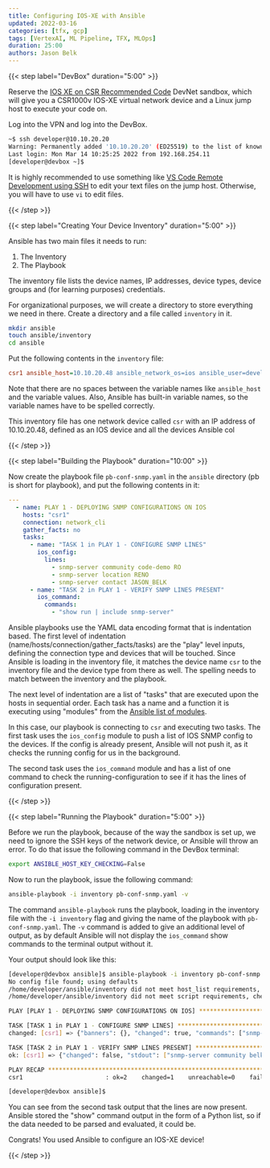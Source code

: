 ```yaml
---
title: Configuring IOS-XE with Ansible
updated: 2022-03-16
categories: [tfx, gcp]
tags: [VertexAI, ML Pipeline, TFX, MLOps]
duration: 25:00
authors: Jason Belk
---
```


{{< step label="DevBox" duration="5:00" >}}

Reserve the [IOS XE on CSR Recommended Code](https://devnetsandbox.cisco.com/RM/Diagram/Index/05097c44-b162-4ea5-a1df-a449b4bd81c8) DevNet sandbox, which will give you a CSR1000v IOS-XE virtual network device and a Linux jump host to execute your code on.

Log into the VPN and log into the DevBox.

```bash
~$ ssh developer@10.10.20.20
Warning: Permanently added '10.10.20.20' (ED25519) to the list of known hosts.
Last login: Mon Mar 14 10:25:25 2022 from 192.168.254.11
[developer@devbox ~]$
```

It is highly recommended to use something like [VS Code Remote Development using SSH](https://code.visualstudio.com/docs/remote/ssh) to edit your text files on the jump host. Otherwise, you will have to use `vi` to edit files. 

{{< /step >}}

{{< step label="Creating Your Device Inventory" duration="5:00" >}}

Ansible has two main files it needs to run:

1. The Inventory
2. The Playbook

The inventory file lists the device names, IP addresses, device types, device groups and (for learning purposes) credentials.

For organizational purposes, we will create a directory to store everything we need in there. Create a directory and a file called `inventory` in it.

```bash
mkdir ansible
touch ansible/inventory
cd ansible
```

Put the following contents in the `inventory` file:


```ini
csr1 ansible_host=10.10.20.48 ansible_network_os=ios ansible_user=developer ansible_ssh_pass=C1sco12345 ansible_connection=network_cli
```

Note that there are no spaces between the variable names like `ansible_host` and the variable values. Also, Ansible has built-in variable names, so the variable names have to be spelled correctly. 

This inventory file has one network device called `csr` with an IP address of 10.10.20.48, defined as an IOS device and all the devices Ansible col

{{< /step >}}

{{< step label="Building the Playbook" duration="10:00" >}}

Now create the playbook file `pb-conf-snmp.yaml` in the `ansible` directory (pb is short for playbook), and put the following contents in it:

```yaml
---
  - name: PLAY 1 - DEPLOYING SNMP CONFIGURATIONS ON IOS
    hosts: "csr1"
    connection: network_cli
    gather_facts: no
    tasks:
      - name: "TASK 1 in PLAY 1 - CONFIGURE SNMP LINES"
        ios_config:
          lines:
            - snmp-server community code-demo RO
            - snmp-server location RENO
            - snmp-server contact JASON_BELK
      - name: "TASK 2 in PLAY 1 - VERIFY SNMP LINES PRESENT"
        ios_command:
          commands:
            - "show run | include snmp-server"
```

Ansible playbooks use the YAML data encoding format that is indentation based. The first level of indentation (name/hosts/connection/gather_facts/tasks) are the "play" level inputs, defining the connection type and devices that will be touched. Since Ansible is loading in the inventory file, it matches the device name `csr` to the inventory file and the device type from there as well. The spelling needs to match between the inventory and the playbook. 

The next level of indentation are a list of "tasks" that are executed upon the hosts in sequential order. Each task has a name and a function it is executing using "modules" from the [Ansible list of modules](https://docs.ansible.com/ansible/2.9/modules/list_of_all_modules.html).

In this case, our playbook is connecting to `csr` and executing two tasks. The first task uses the `ios_config` module to push a list of IOS SNMP config to the devices. If the config is already present, Ansible will not push it, as it checks the running config for us in the background.

The second task uses the `ios_command` module and has a list of one command to check the running-configuration to see if it has the lines of configuration present.



{{< /step >}}

{{< step label="Running the Playbook" duration="5:00" >}}

Before we run the playbook, because of the way the sandbox is set up, we need to ignore the SSH keys of the network device, or Ansible will throw an error. To do that issue the following command in the DevBox terminal:

```bash
export ANSIBLE_HOST_KEY_CHECKING=False
```

Now to run the playbook, issue the following command:

```bash
ansible-playbook -i inventory pb-conf-snmp.yaml -v
```

The command `ansible-playbook` runs the playbook, loading in the inventory file with the `-i inventory` flag and giving the name of the playbook with `pb-conf-snmp.yaml`. The `-v` command is added to give an additional level of output, as by default Ansible will not display the `ios_command` show commands to the terminal output without it.

Your output should look like this:

```bash
[developer@devbox ansible]$ ansible-playbook -i inventory pb-conf-snmp.yaml -v
No config file found; using defaults
/home/developer/ansible/inventory did not meet host_list requirements, check plugin documentation if this is unexpected
/home/developer/ansible/inventory did not meet script requirements, check plugin documentation if this is unexpected

PLAY [PLAY 1 - DEPLOYING SNMP CONFIGURATIONS ON IOS] ******************************************

TASK [TASK 1 in PLAY 1 - CONFIGURE SNMP LINES] ************************************************
changed: [csr1] => {"banners": {}, "changed": true, "commands": ["snmp-server community code-demo RO", "snmp-server location RENO"], "updates": ["snmp-server community code-demo RO", "snmp-server location RENO"]}

TASK [TASK 2 in PLAY 1 - VERIFY SNMP LINES PRESENT] *******************************************
ok: [csr1] => {"changed": false, "stdout": ["snmp-server community belk-demo RO\nsnmp-server community belk-demo1 RO\nsnmp-server community code-demo RO\nsnmp-server location RENO\nsnmp-server contact JASON_BELK"], "stdout_lines": [["snmp-server community belk-demo RO", "snmp-server community belk-demo1 RO", "snmp-server community code-demo RO", "snmp-server location RENO", "snmp-server contact JASON_BELK"]]}

PLAY RECAP ************************************************************************************
csr1                       : ok=2    changed=1    unreachable=0    failed=0

[developer@devbox ansible]$
```

You can see from the second task output that the lines are now present. Ansible stored the "show" command output in the form of a Python list, so if the data needed to be parsed and evaluated, it could be. 

Congrats! You used Ansible to configure an IOS-XE device!

{{< /step >}}
